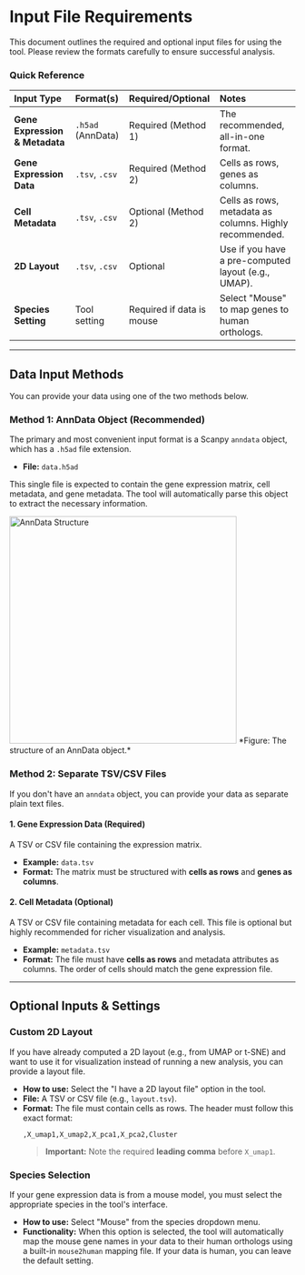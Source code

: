 # Input File Requirements

This document outlines the required and optional input files for using the tool. Please review the formats carefully to ensure successful analysis.

### Quick Reference

| Input Type | Format(s) | Required/Optional | Notes |
| :--- | :--- | :--- | :--- |
| **Gene Expression & Metadata** | `.h5ad` (AnnData) | Required (Method 1) | The recommended, all-in-one format. |
| **Gene Expression Data** | `.tsv`, `.csv` | Required (Method 2) | Cells as rows, genes as columns. |
| **Cell Metadata** | `.tsv`, `.csv` | Optional (Method 2) | Cells as rows, metadata as columns. Highly recommended. |
| **2D Layout** | `.tsv`, `.csv` | Optional | Use if you have a pre-computed layout (e.g., UMAP). |
| **Species Setting** | Tool setting | Required if data is mouse | Select "Mouse" to map genes to human orthologs. |

***

## Data Input Methods

You can provide your data using one of the two methods below.

### Method 1: AnnData Object (Recommended)

The primary and most convenient input format is a Scanpy `anndata` object, which has a `.h5ad` file extension.

*   **File:** `data.h5ad`

This single file is expected to contain the gene expression matrix, cell metadata, and gene metadata. The tool will automatically parse this object to extract the necessary information.

<img src="https://falexwolf.de/img/scanpy/anndata.svg" alt="AnnData Structure" width="400" height="400">
*Figure: The structure of an AnnData object.*

### Method 2: Separate TSV/CSV Files

If you don't have an `anndata` object, you can provide your data as separate plain text files.

#### 1. Gene Expression Data (Required)
A TSV or CSV file containing the expression matrix.

*   **Example:** `data.tsv`
*   **Format:** The matrix must be structured with **cells as rows** and **genes as columns**.

#### 2. Cell Metadata (Optional)
A TSV or CSV file containing metadata for each cell. This file is optional but highly recommended for richer visualization and analysis.

*   **Example:** `metadata.tsv`
*   **Format:** The file must have **cells as rows** and metadata attributes as columns. The order of cells should match the gene expression file.

***

## Optional Inputs & Settings

### Custom 2D Layout

If you have already computed a 2D layout (e.g., from UMAP or t-SNE) and want to use it for visualization instead of running a new analysis, you can provide a layout file.

*   **How to use:** Select the "I have a 2D layout file" option in the tool.
*   **File:** A TSV or CSV file (e.g., `layout.tsv`).
*   **Format:** The file must contain cells as rows. The header must follow this exact format:
    ```
    ,X_umap1,X_umap2,X_pca1,X_pca2,Cluster
    ```
    > **Important:** Note the required **leading comma** before `X_umap1`.

### Species Selection

If your gene expression data is from a mouse model, you must select the appropriate species in the tool's interface.

*   **How to use:** Select "Mouse" from the species dropdown menu.
*   **Functionality:** When this option is selected, the tool will automatically map the mouse gene names in your data to their human orthologs using a built-in `mouse2human` mapping file. If your data is human, you can leave the default setting.